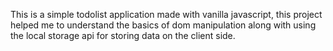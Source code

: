 This is a simple todolist application made with vanilla javascript, this project helped me to understand the basics of dom manipulation along with using the local storage api for storing data on the client side.